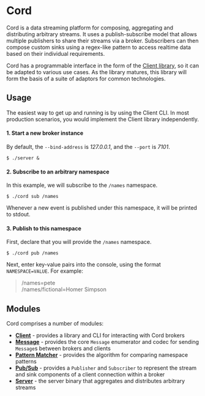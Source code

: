# Cord

Cord is a data streaming platform for composing, aggregating and distributing arbitrary streams. It uses a publish-subscribe model that allows multiple publishers to share their streams via a broker. Subscribers can then compose custom sinks using a regex-like pattern to access realtime data based on their individual requirements.

Cord has a programmable interface in the form of the [Client library](client/), so it can be adapted to various use cases. As the library matures, this library will form the basis of a suite of adaptors for common technologies.

## Usage

The easiest way to get up and running is by using the Client CLI. In most production scenarios, you would implement the Client library independently.

#### 1. Start a new broker instance

By default, the `--bind-address` is _127.0.0.1_, and the `--port` is _7101_.

    $ ./server &

#### 2. Subscribe to an arbitrary namespace

In this example, we will subscribe to the `/names` namespace.

    $ ./cord sub /names

Whenever a new event is published under this namespace, it will be printed to stdout.

#### 3. Publish to this namespace

First, declare that you will provide the `/names` namespace.

    $ ./cord pub /names

Next, enter key-value pairs into the console, using the format `NAMESPACE=VALUE`. For example:

> /names=pete  
> /names/fictional=Homer Simpson

## Modules

Cord comprises a number of modules:

-   **[Client](client/)** - provides a library and CLI for interacting with Cord brokers
-   **[Message](message/)** - provides the core `Message` enumerator and codec for sending `Message`s between brokers and clients
-   **[Pattern Matcher](pattern-matcher/)** - provides the algorithm for comparing namespace patterns
-   **[Pub/Sub](pubsub/)** - provides a `Publisher` and `Subscriber` to represent the stream and sink components of a client connection within a broker
-   **[Server](server/)** - the server binary that aggregates and distributes arbitrary streams
